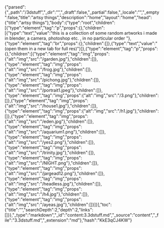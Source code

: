 {"parsed":{"_path":"/3dstuff","_dir":"","_draft":false,"_partial":false,"_locale":"","_empty":false,"title":"artsy things","description":"home","layout":"home","head":{"title":"artsy things"},"body":{"type":"root","children":[{"type":"element","tag":"p","props":{},"children":[{"type":"text","value":"this is a collection of some random artworks i made in blender, a camera, photoshop etc. , in no particular order "},{"type":"element","tag":"br","props":{},"children":[]},{"type":"text","value":" (open them in a new tab for full res)"}]},{"type":"element","tag":"p","props":{},"children":[{"type":"element","tag":"img","props":{"alt":"img","src":"/garden.jpg"},"children":[]},{"type":"element","tag":"img","props":{"alt":"img","src":"/frog.jpg"},"children":[]},{"type":"element","tag":"img","props":{"alt":"img","src":"/pichong.jpg"},"children":[]},{"type":"element","tag":"img","props":{"alt":"img","src":"/portrait1.jpeg"},"children":[]},{"type":"element","tag":"img","props":{"alt":"img","src":"/3.png"},"children":[]},{"type":"element","tag":"img","props":{"alt":"img","src":"/house1.jpg"},"children":[]},{"type":"element","tag":"img","props":{"alt":"img","src":"/h1.jpg"},"children":[]},{"type":"element","tag":"img","props":{"alt":"img","src":"/eden.jpg"},"children":[]},{"type":"element","tag":"img","props":{"alt":"img","src":"/aquarium1.png"},"children":[]},{"type":"element","tag":"img","props":{"alt":"img","src":"/yes2.png"},"children":[]},{"type":"element","tag":"img","props":{"alt":"img","src":"/trinity.jpg"},"children":[]},{"type":"element","tag":"img","props":{"alt":"img","src":"/NIGHT.png"},"children":[]},{"type":"element","tag":"img","props":{"alt":"img","src":"/jargead12.png"},"children":[]},{"type":"element","tag":"img","props":{"alt":"img","src":"/headless.jpg"},"children":[]},{"type":"element","tag":"img","props":{"alt":"img","src":"/h4.jpg"},"children":[]},{"type":"element","tag":"img","props":{"alt":"img","src":"/ayeas.jpg"},"children":[]}]}],"toc":{"title":"","searchDepth":2,"depth":2,"links":[]}},"_type":"markdown","_id":"content:3.3dstuff.md","_source":"content","_file":"3.3dstuff.md","_extension":"md"},"hash":"KkE3qCJ4KW"}